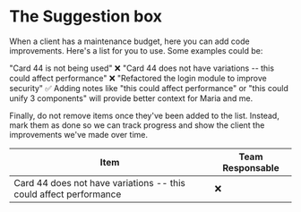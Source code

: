 # The Suggestion box

When a client has a maintenance budget, here you can add code improvements. Here's a list for you to use. Some examples could be:

"Card 44 is not being used" ❌
"Card 44 does not have variations -- this could affect performance" ❌
"Refactored the login module to improve security" ✅
Adding notes like "this could affect performance" or "this could unify 3 components" will provide better context for Maria and me.

Finally, do not remove items once they've been added to the list. Instead, mark them as done so we can track progress and show the client the improvements we've made over time.

|  Item  | Team Responsable |
| ------ | ------ |
| Card 44 does not have variations -- this could affect performance | ❌  |
